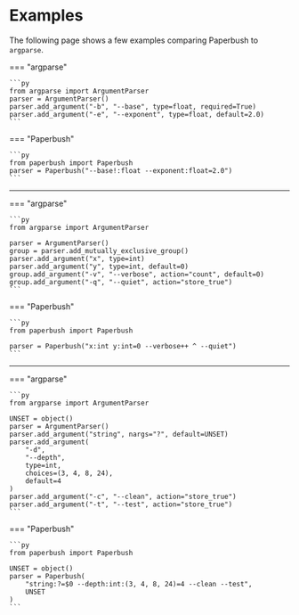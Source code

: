 # Examples

The following page shows a few examples comparing Paperbush to `argparse`.

=== "argparse"

    ```py
    from argparse import ArgumentParser
    parser = ArgumentParser()
    parser.add_argument("-b", "--base", type=float, required=True)
    parser.add_argument("-e", "--exponent", type=float, default=2.0)
    ```

=== "Paperbush"

    ```py
    from paperbush import Paperbush
    parser = Paperbush("--base!:float --exponent:float=2.0")
    ```

---

=== "argparse"

    ```py
    from argparse import ArgumentParser

    parser = ArgumentParser()
    group = parser.add_mutually_exclusive_group()
    parser.add_argument("x", type=int)
    parser.add_argument("y", type=int, default=0)
    group.add_argument("-v", "--verbose", action="count", default=0)
    group.add_argument("-q", "--quiet", action="store_true")
    ```

=== "Paperbush"

    ```py
    from paperbush import Paperbush

    parser = Paperbush("x:int y:int=0 --verbose++ ^ --quiet")
    ```

---

=== "argparse"

    ```py
    from argparse import ArgumentParser

    UNSET = object()
    parser = ArgumentParser()
    parser.add_argument("string", nargs="?", default=UNSET)
    parser.add_argument(
        "-d",
        "--depth",
        type=int,
        choices=(3, 4, 8, 24),
        default=4
    )
    parser.add_argument("-c", "--clean", action="store_true")
    parser.add_argument("-t", "--test", action="store_true")
    ```

=== "Paperbush"

    ```py
    from paperbush import Paperbush

    UNSET = object()
    parser = Paperbush(
        "string:?=$0 --depth:int:(3, 4, 8, 24)=4 --clean --test",
        UNSET
    )
    ```